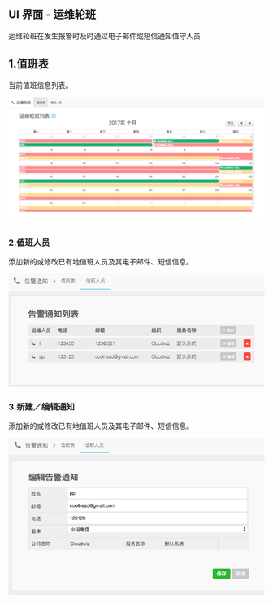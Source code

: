 ## **UI 界面 - 运维轮班**

运维轮班在发生报警时及时通过电子邮件或短信通知值守人员

## 1.值班表

当前值班信息列表。

  
![](/part4/images/p4_18.png)

### 2.值班人员

添加新的或修改已有地值班人员及其电子邮件、短信信息。

![](/part4/images/p4_19.png)



### **3.新建／编辑通知**

添加新的或修改已有地值班人员及其电子邮件、短信信息。

![](/part4/images/p4_32.png)





